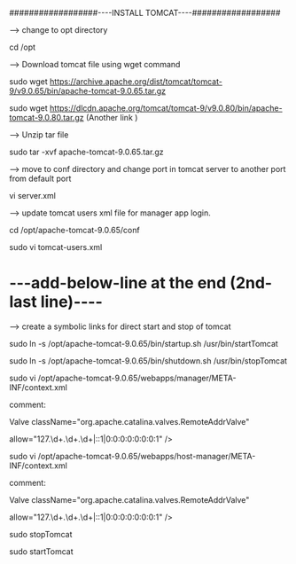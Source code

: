 ##################----INSTALL TOMCAT----##################

--> change to opt directory 

cd /opt

--> Download tomcat file using wget command

sudo wget https://archive.apache.org/dist/tomcat/tomcat-9/v9.0.65/bin/apache-tomcat-9.0.65.tar.gz

sudo wget https://dlcdn.apache.org/tomcat/tomcat-9/v9.0.80/bin/apache-tomcat-9.0.80.tar.gz (Another link )

--> Unzip tar file 

sudo tar -xvf apache-tomcat-9.0.65.tar.gz

--> move to conf directory and change port in tomcat server to another port from default port

vi server.xml

--> update tomcat users xml file for manager app login.

cd /opt/apache-tomcat-9.0.65/conf

sudo vi tomcat-users.xml

# ---add-below-line at the end (2nd-last line)----

<user username="admin" password="admin1234" roles="admin-gui, manager-gui"/>

--> create a symbolic links for direct start and stop of tomcat

sudo ln -s /opt/apache-tomcat-9.0.65/bin/startup.sh /usr/bin/startTomcat

sudo ln -s /opt/apache-tomcat-9.0.65/bin/shutdown.sh /usr/bin/stopTomcat

sudo vi /opt/apache-tomcat-9.0.65/webapps/manager/META-INF/context.xml

comment:

 Valve className="org.apache.catalina.valves.RemoteAddrValve"
 
  allow="127\.\d+\.\d+\.\d+|::1|0:0:0:0:0:0:0:1" />

sudo vi /opt/apache-tomcat-9.0.65/webapps/host-manager/META-INF/context.xml

comment:

 Valve className="org.apache.catalina.valves.RemoteAddrValve"
 
  allow="127\.\d+\.\d+\.\d+|::1|0:0:0:0:0:0:0:1" />

sudo stopTomcat

sudo startTomcat
